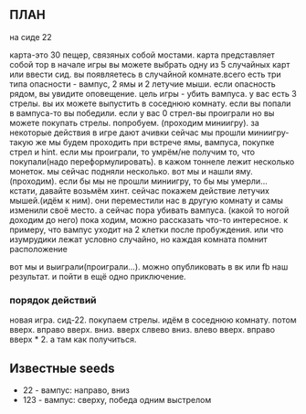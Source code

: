 
## ПЛАН

на сиде 22

карта-это 30 пещер, связяных собой мостами. карта представляет собой тор
в начале игры вы можете выбрать одну из 5 случайных карт или ввести сид.
вы появляетесь в случайной комнате.всего есть три типа опасности - вампус, 2 ямы и 2 летучие мыши. если опасность рядом, вы увидите оповещение.
цель игры - убить вампуса. у вас есть 3 стрелы. вы их можете выпустить в соседнюю комнату. если вы попали в вампуса-то вы победили. если у вас 0 стрел-вы проиграли
но вы можете покупать стрелы. попробуем. (проходим миниигру). за некоторые действия в игре дают ачивки
сейчас мы прошли миниигру-такую же мы будем проходить при встрече ямы, вампуса, покупке стрел и hint.
если мы проиграли, то умрём/не получим то, что покупали(надо переформулировать).
в кажом тоннеле лежит несколько монеток. мы сейчас подняли несколько. 
вот мы и нашли яму.(проходим). если бы мы не прошли миниигру, то бы мы умерли...  кстати, давайте возьмём хинт.
сейчас покажем действие летучих мышей.(идём к ним).
они переместили нас в другую комнату и самы изменили своё место.
а сейчас пора убивать вампуса. (какой то ногой доходим до него)
пока ходим, можно рассказать что-то интересное. к примеру, что вампус уходит на 2 клетки после пробуждения. или что изумрудики лежат условно случайно, но каждая комната помнит расположение

вот мы и выиграли(проиграли...). можно опубликовать в вк или fb наш результат. и пойти в ещё одно приключение.


### порядок действий

новая игра. сид-22. покупаем стрелы. идём в соседнюю комнату. потом вверх. вправо вверх. вниз. вверх слвево вниз. влево вверх. вправо вверх * 2. а там как получиться.

## Известные seeds

* 22 - вампус: направо, вниз
* 123 - вампус: сверху, победа одним выстрелом 






